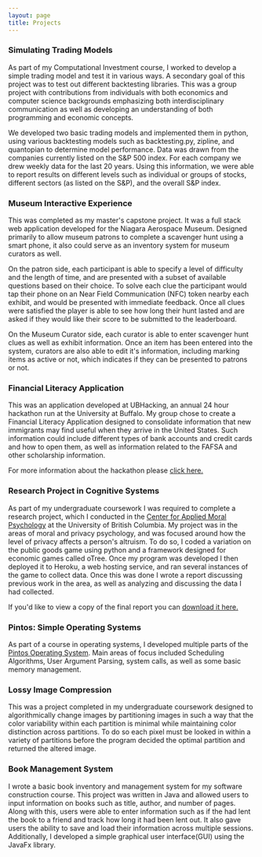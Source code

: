 ```yaml
---
layout: page
title: Projects
---
```


### Simulating Trading Models

As part of my Computational Investment course, I worked to develop a simple trading model and test it in various ways. A secondary goal of this project was to test out different backtesting libraries. This was a group project with contributions from individuals with both economics and computer science backgrounds emphasizing both interdisciplinary communication as well as developing an understanding of both programming and economic concepts.

We developed two basic trading models and implemented them in python, using various backtesting models such as backtesting.py, zipline, and quantopian to determine model performance. Data was drawn from the companies currently listed on the S&P 500 index. For each company we drew weekly data for the last 20 years. Using this information, we were able to report results on different levels such as individual or groups of stocks, different sectors (as listed on the S&P), and the overall S&P index.

### Museum Interactive Experience

This was completed as my master's capstone project. It was a full stack web application developed for the Niagara Aerospace Museum. Designed primarily to allow museum patrons to complete a scavenger hunt using a smart phone, it also could serve as an inventory system for museum curators as well.

On the patron side, each participant is able to specify a level of difficulty and the length of time, and are presented with a subset of available questions based on their choice. To solve each clue the participant would tap their phone on an Near Field Communication (NFC) token nearby each exhibit, and would be presented with immediate feedback. Once all clues were satisfied the player is able to see how long their hunt lasted and are asked if they would like their score to be submitted to the leaderboard.

On the Museum Curator side, each curator is able to enter scavenger hunt clues as well as exhibit information. Once an item has been entered into the system, curators are also able to edit it's information, including marking items as active or not, which indicates if they can be presented to patrons or not.

### Financial Literacy Application

This was an application developed at UBHacking, an annual 24 hour hackathon run at the University at Buffalo. My group chose to create a Financial Literacy Application designed to consolidate information that new immigrants may find useful when they arrive in the United States. Such information could include different types of bank accounts and credit cards and how to open them, as well as information related to the FAFSA and other scholarship information.

For more information about the hackathon please [click here.](https://devpost.com/software/something-catchy)

### Research Project in Cognitive Systems

As part of my undergraduate coursework I was required to complete a research project, which I conducted in the [Center for Applied Moral Psychology](https://sharifflab.com/) at the University of British Columbia. My project was in the areas of moral and privacy psychology, and was focused around how the level of privacy affects a person's altruism. To do so, I coded a variation on the public goods game using python and a framework designed for economic games called oTree. Once my program was developed I then deployed it to Heroku, a web hosting service, and ran several instances of the game to collect data. Once this was done I wrote a report discussing previous work in the area, as well as analyzing and discussing the data I had collected.

If you'd like to view a copy of the final report you can [download it here.](documents/Caceres-Wright_undergrad_capstone.pdf)

### Pintos: Simple Operating Systems

As part of a course in operating systems, I developed multiple parts of the [Pintos Operating System](https://web.stanford.edu/class/cs140/projects/pintos/pintos_1.html). Main areas of focus included Scheduling Algorithms, User Argument Parsing, system calls, as well as some basic memory management.

### Lossy Image Compression

This was a project completed in my undergraduate coursework designed to algorithmically change images by partitioning images in such a way that the color variability within each partition is minimal while maintaining color distinction across partitions. To do so each pixel must be looked in within a variety of partitions before the program decided the optimal partition and returned the altered image.

### Book Management System

I wrote a basic book inventory and management system for my software construction course. This project was written in Java and allowed users to input information on books such as title, author, and number of pages. Along with this, users were able to enter information such as if the had lent the book to a friend and track how long it had been lent out. It also gave users the ability to save and load their information across multiple sessions. Additionally, I developed a simple graphical user interface(GUI) using the JavaFx library.  